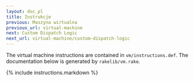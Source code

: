 ```yaml
---
layout: doc_pl
title: Instrukcje
previous: Maszyna wirtualna
previous_url: virtual-machine
next: Custom Dispatch Logic
next_url: virtual-machine/custom-dispatch-logic
---
```


The virtual machine instructions are contained in `vm/instructions.def`. The
documentation below is generated by `rakelib/vm.rake`.

{% include instructions.markdown %}
